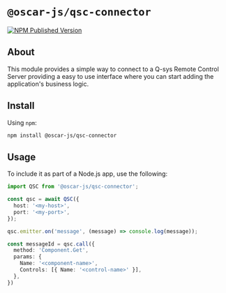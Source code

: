 # `@oscar-js/qsc-connector`

[![NPM Published Version][npm-img]][npm-url]

## About

This module provides a simple way to connect to a Q-sys Remote Control Server providing a easy to use interface where you can start adding the application's business logic.

## Install

Using `npm`:

```bash
npm install @oscar-js/qsc-connector
```

## Usage

To include it as part of a Node.js app, use the following:

```typescript
import QSC from '@oscar-js/qsc-connector';

const qsc = await QSC({
  host: '<my-host>',
  port: '<my-port>',
});

qsc.emitter.on('message', (message) => console.log(message));

const messageId = qsc.call({
  method: 'Component.Get',
  params: {
    Name: '<component-name>',
    Controls: [{ Name: '<control-name>' }],
  },
})
```

[npm-url]: https://www.npmjs.com/package/@oscar-js/qsc-connector
[npm-img]: https://badge.fury.io/js/%40oscar-js%2Fqsc-connector.svg
